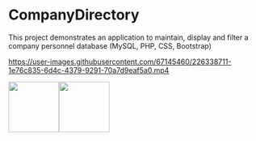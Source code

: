 # CompanyDirectory
 This project demonstrates an application to maintain, display and filter a company personnel database (MySQL, PHP, CSS, Bootstrap)
 



https://user-images.githubusercontent.com/67145460/226338711-1e76c835-6d4c-4379-9291-70a7d9eaf5a0.mp4


<img src="https://user-images.githubusercontent.com/67145460/226338363-82061db7-851d-49af-9645-8a9ea0876f2a.jpg" width="100" height="auto"><img src="https://user-images.githubusercontent.com/67145460/226338369-5f7c5651-34de-4f2f-99dd-3ae86e07367a.jpg" width="100" height="auto">
